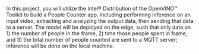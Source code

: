 In this project, you will utilize the Intel® Distribution of the OpenVINO™ Toolkit to build a People Counter app, including performing inference on an input video, extracting and analyzing the output data, then sending that data to a server. The model will be deployed on the edge, such that only data on 1) the number of people in the frame, 2) time those people spent in frame, and 3) the total number of people counted are sent to a MQTT server; inference will be done on the local machine.

